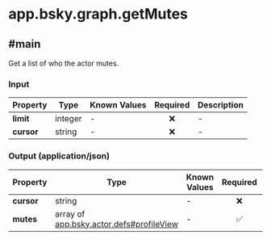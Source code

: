 # app.bsky.graph.getMutes

## #main

Get a list of who the actor mutes.

### Input

| Property | Type | Known Values | Required | Description |
| --- | --- | --- | :---: | --- |
| **limit** | integer | - | ❌ | - |
| **cursor** | string | - | ❌ | - |

### Output (application/json)

| Property | Type | Known Values | Required | Description |
| --- | --- | --- | :---: | --- |
| **cursor** | string | - | ❌ | - |
| **mutes** | array of [app.bsky.actor.defs#profileView](../../../../lexiconsapp/bsky/actor/defs.md#profileview) | - | ✅ | - |
